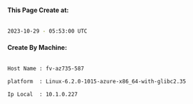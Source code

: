 
   
#### This Page Create at:

```bash

2023-10-29 - 05:53:00 UTC

```

#### Create By Machine:

```bash

Host Name : fv-az735-587

platform  : Linux-6.2.0-1015-azure-x86_64-with-glibc2.35

Ip Local  : 10.1.0.227

```


